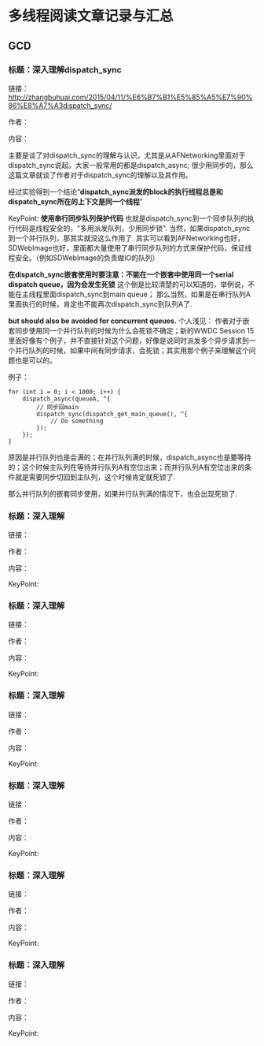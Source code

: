 # 多线程阅读文章记录与汇总

## GCD

### 标题：深入理解dispatch_sync

链接：http://zhangbuhuai.com/2015/04/11/%E6%B7%B1%E5%85%A5%E7%90%86%E8%A7%A3dispatch_sync/

作者：

内容：

主要是谈了对dispatch_sync的理解与认识，尤其是从AFNetworking里面对于dispatch_sync说起。大家一般常用的都是dispatch_async; 很少用同步的，那么这篇文章就谈了作者对于dispatch_sync的理解以及其作用。

经过实验得到一个结论“**dispatch_sync派发的block的执行线程总是和dispatch_sync所在的上下文是同一个线程**”

KeyPoint:
**使用串行同步队列保护代码**
也就是dispatch_sync到一个同步队列的执行代码是线程安全的，"多用派发队列，少用同步锁". 当然，如果dispatch_sync到一个并行队列，那其实就没这么作用了. 其实可以看到AFNetworking也好，SDWebImage也好，里面都大量使用了串行同步队列的方式来保护代码，保证线程安全。（例如SDWebImage的负责做IO的队列）

**在dispatch_sync嵌套使用时要注意：不能在一个嵌套中使用同一个serial dispatch queue，因为会发生死锁**
这个倒是比较清楚的可以知道的，举例说，不能在主线程里面dispatch_sync到main queue； 那么当然，如果是在串行队列A里面执行的时候，肯定也不能再次dispatch_sync到队列A了.

**but should also be avoided for concurrent queues.**
个人浅见：
作者对于嵌套同步使用同一个并行队列的时候为什么会死锁不确定；新的WWDC Session 15里面好像有个例子，并不直接针对这个问题，好像是说同时派发多个异步请求到一个并行队列的时候，如果中间有同步请求，会死锁；其实用那个例子来理解这个问题也是可以的。

例子：

	for (int i = 0; i < 1000; i++) {
	    dispatch_async(queueA, ^{
	    	// 同步回main 
			dispatch_sync(dispatch_get_main_queue(), ^{
				// Do something
			});
	    });
	}

原因是并行队列也是会满的；在并行队列满的时候，dispatch_async也是要等待的；这个时候主队列在等待并行队列A有空位出来；而并行队列A有空位出来的条件就是需要同步切回到主队列，这个时候肯定就死锁了.

那么并行队列的嵌套同步使用，如果并行队列满的情况下，也会出现死锁了.


### 标题：深入理解

链接：

作者：

内容：

KeyPoint:

### 标题：深入理解

链接：

作者：

内容：

KeyPoint:

### 标题：深入理解

链接：

作者：

内容：

KeyPoint:

### 标题：深入理解

链接：

作者：

内容：

KeyPoint:

### 标题：深入理解

链接：

作者：

内容：

KeyPoint:

### 标题：深入理解

链接：

作者：

内容：

KeyPoint:


